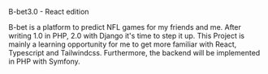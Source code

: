 B-bet3.0 - React edition

B-bet is a platform to predict NFL games for my friends and me. After writing 1.0 in PHP,
2.0 with Django it's time to step it up. This Project is mainly a learning opportunity for me to
get more familiar with React, Typescript and Tailwindcss. Furthermore, the backend will be implemented 
in PHP with Symfony. 

